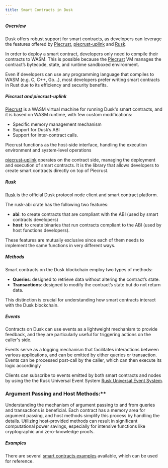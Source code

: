 ```yaml
---
title: Smart Contracts in Dusk
---
```



##### Overview


Dusk offers robust support for smart contracts, as developers can leverage the features offered by <a href="https://github.com/dusk-network/piecrust" target="_blank" >Piecrust</a>, <a href="https://github.com/dusk-network/piecrust/blob/main/piecrust-uplink/README.md" target="_blank" >piecrust-uplink</a>  and  <a href="https://github.com/dusk-network/rusk" target="_blank" >Rusk</a>.

In order to deploy a smart contract, developers only need to compile their contracts to WASM. This is possible because the <a href="https://github.com/dusk-network/piecrust" target="_blank" >Piecrust</a> VM manages the contract’s bytecode, state, and runtime sandboxed environment.  

Even if developers can use any programming language that compiles to WASM (e.g.  C, C++, Go...), most developers prefer writing smart contracts in Rust due to its efficiency and security benefits.

##### Piecrust and piecrust-uplink

<a href="https://github.com/dusk-network/piecrust" target="_blank" >Piecrust</a> is a WASM virtual machine for running Dusk's smart contracts, and it is based on WASM runtime, with few custom modifications:
- Specific memory management mechanism
- Support for Dusk’s ABI
- Support for inter-contract calls. 

Piecrust functions as the host-side interface, handling the execution environment and system-level operations

<a href="https://github.com/dusk-network/piecrust/blob/main/piecrust-uplink/README.md" target="_blank" >piecrust-uplink</a> operates on the contract side, managing the deployment and execution of smart contracts. It is the library that allows developers to create smart contracts directly on top of Piecrust.

##### Rusk

<a href="https://github.com/dusk-network/rusk" target="_blank" >Rusk</a>  is the official Dusk protocol node client and smart contract platform.

The rusk-abi crate has the following two features: 
- **abi**: to create contracts that are compliant with the ABI (used by smart contracts developers)
- **host**: to create binaries that run contracts compliant to the ABI (used by host functions developers).

These features are mutually exclusive since each of them needs to implement the same functions in very different ways. 


##### Methods

Smart contracts on the Dusk blockchain employ two types of methods: 
- **Queries**: designed to retrieve data without altering the contract’s state.
- **Transactions**: designed to modify the contract’s state but do not return data. 

This distinction is crucial for understanding how smart contracts interact with the Dusk blockchain.


##### Events

Contracts on Dusk can use events as a lightweight mechanism to provide feedback, and they are particularly useful for triggering actions on the caller's side.

Events serve as a logging mechanism that facilitates interactions between various applications, and can be emitted by either queries or transaction. Events can be processed post-call by the caller, which can then execute its logic accordingly

Clients can subscribe to events emitted by both smart contracts and nodes by using the the Rusk Universal Event System <a href="https://github.com/dusk-network/rusk/wiki/RUES-(Rusk-Universal-Event-System)" target="_blank" >Rusk Universal Event System</a>.

### Argument Passing and Host Methods:**  
Understanding the mechanism of argument passing to and from queries and transactions is beneficial. Each contract has a memory area for argument passing, and host methods simplify this process by handling the details. Utilizing host-provided methods can result in significant computational power savings, especially for intensive functions like cryptographic and zero-knowledge proofs.



##### Examples

There are several <a href="https://github.com/dusk-network/piecrust/tree/main/contracts" target="_blank" >smart contracts examples</a> available, which can be used for reference.